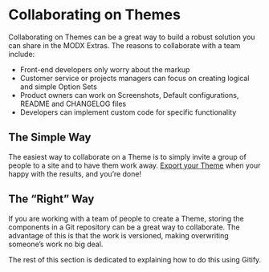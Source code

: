 # Collaborating on Themes

Collaborating on Themes can be a great way to build a robust solution you can share in the MODX Extras. The reasons to collaborate with a team include:

- Front-end developers only worry about the markup
- Customer service or projects managers can focus on creating logical and simple Option Sets
- Product owners can work on Screenshots, Default configurations, README and CHANGELOG files
- Developers can implement custom code for specific functionality

## The Simple Way

The easiest way to collaborate on a Theme is to simply invite a group of people to a site and to have them work away. [Export your Theme](themes.md) when your happy with the results, and you’re done!

## The “Right” Way

If you are working with a team of people to create a Theme, storing the components in a Git repository can be a great way to collaborate. The advantage of this is that the work is versioned, making overwriting someone’s work no big deal.

The rest of this section is dedicated to explaining how to do this using Gitify.
